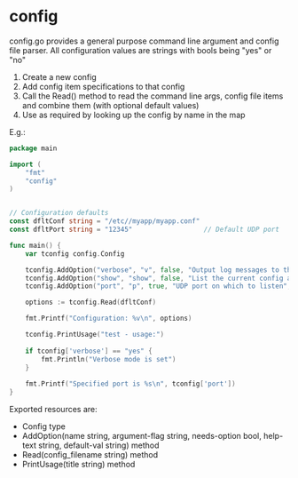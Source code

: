 # config
config.go provides a general purpose command line argument and config file parser. All configuration values are strings with bools being 
"yes" or "no"

1. Create a new config
2. Add config item specifications to that config
3. Call the Read() method to read the command line args, config file items and combine them (with optional default values)
4. Use as required by looking up the config by name in the map

E.g.:
```go
package main

import ( 
	"fmt"
	"config"
)


// Configuration defaults
const dfltConf string = "/etc//myapp/myapp.conf"
const dfltPort string = "12345"                  // Default UDP port

func main() {
	var tconfig config.Config

	tconfig.AddOption("verbose", "v", false, "Output log messages to the console", "no")
	tconfig.AddOption("show", "show", false, "List the current config and exit", "no")
	tconfig.AddOption("port", "p", true, "UDP port on which to listen", dfltPort)

	options := tconfig.Read(dfltConf)

	fmt.Printf("Configuration: %v\n", options)

	tconfig.PrintUsage("test - usage:")
	
	if tconfig['verbose'] == "yes" {
	    fmt.Println("Verbose mode is set")
	}
	
	fmt.Printf("Specified port is %s\n", tconfig['port'])
}
```

Exported resources are:
* Config type
* AddOption(name string, argument-flag string, needs-option bool, help-text string, default-val string) method
* Read(config_filename string) method
* PrintUsage(title string) method
